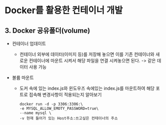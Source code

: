 # Docker를 활용한 컨테이너 개발

## 3. Docker 공유폴더(volume)

 + 컨테이너 업데이트
   	+ 컨테이너 외부에 데이터(이미지 등)를 저장해 놓으면 이를 기존 컨테이너와 새로운 컨테이너에 마운트 시켜서 해당 파일을 연결 시켜놓으면 된다. -> 같은 데이터 사용 가능

 + 볼륨 마운트

    + 도커 속에 있는 index.js와 윈도우즈 속에있는 index.js를 마운트하여 해당 포트로 접속해 변경사항이 적용되는지 알아보기

      ```
      docker run -d -p 3306:3306:\
      -e MYSQL_ALLOW_EMOTY_PASSWORD=true\
      --name mysql \
      -v 현재 들어가 있는 Host주소:쓰고싶은 컨테이너의 주소
      ```

      